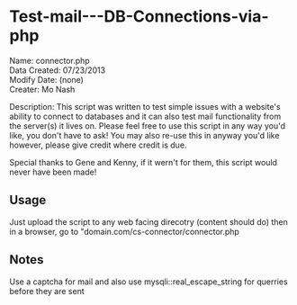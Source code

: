 # Test-mail---DB-Connections-via-php
Name: connector.php  
Data Created: 07/23/2013  
Modify Date: (none)  
Creater: Mo Nash  

Description: This script was written to test simple issues with a website's ability to connect to databases and it can also test mail functionality from the server(s) it lives on. Please feel free to use this script in any way you'd like, you don't have to ask! You may also re-use this in anyway you'd like however, please give credit where credit is due.  

Special thanks to Gene and Kenny, if it wern't for them, this script would never have been made!  

## Usage
Just upload the script to any web facing direcotry (content should do) then in a browser, go to "domain.com/cs-connector/connector.php

## Notes
Use a captcha for mail and also use mysqli::real_escape_string for querries before they are sent
